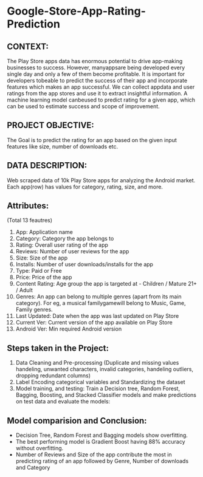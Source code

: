 # Google-Store-App-Rating-Prediction

## CONTEXT:
The Play Store apps data has enormous potential to drive app-making businesses to success. However, manyappsare being developed every single day and only a few of them become profitable. It is important for developers tobeable to predict the success of their app and incorporate features which makes an app successful. We can collect appdata and user ratings from the app stores and use it to extract insightful information. A machine learning model canbeused to predict rating for a given app, which can be used to estimate success and scope of improvement. 

## PROJECT OBJECTIVE:
The Goal is to predict the rating for an app based on the given input features like size, number of downloads etc.

## DATA DESCRIPTION: 
Web scraped data of 10k Play Store apps for analyzing the Android market. Each app(row) has values for category, rating, size, and more.

## Attributes:
(Total 13 feautres)
1. App: Application name
2. Category: Category the app belongs to
3. Rating: Overall user rating of the app
4. Reviews: Number of user reviews for the app
5. Size: Size of the app
6. Installs: Number of user downloads/installs for the app
7. Type: Paid or Free
8. Price: Price of the app
9. Content Rating: Age group the app is targeted at - Children / Mature 21+ / Adult 
10. Genres: An app can belong to multiple genres (apart from its main category). For eg, a musical familygamewill belong to Music, Game, Family genres.
11. Last Updated: Date when the app was last updated on Play Store
12. Current Ver: Current version of the app available on Play Store
13. Android Ver: Min required Android version


## Steps taken in the Project:
1. Data Cleaning and Pre-processing (Duplicate and missing values handeling, unwanted characters, invalid categories, handeling outliers, dropping redundant columns)
2. Label Encoding categorical variables and Standardizing the dataset
3. Model training, and testing:
Train a Decision tree, Random Forest, Bagging, Boosting, and Stacked Classifier
models and make predictions on test data and evaluate the models:

## Model comparision and Conclusion: 
- Decision Tree, Random Forest and Bagging models show overfitting.
- The best performing model is Gradient Boost having 88% accuracy without overfitting.
- Number of Reviews and Size of the app contribute the most in predicting rating of an app followed by Genre, Number of downloads and Category
